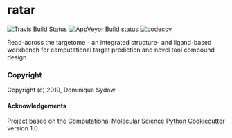 ratar
==============================
[//]: # (Badges)
[![Travis Build Status](https://travis-ci.org/REPLACE_WITH_OWNER_ACCOUNT/ratar.png)](https://travis-ci.org/REPLACE_WITH_OWNER_ACCOUNT/ratar)
[![AppVeyor Build status](https://ci.appveyor.com/api/projects/status/REPLACE_WITH_APPVEYOR_LINK/branch/master?svg=true)](https://ci.appveyor.com/project/REPLACE_WITH_OWNER_ACCOUNT/ratar/branch/master)
[![codecov](https://codecov.io/gh/REPLACE_WITH_OWNER_ACCOUNT/ratar/branch/master/graph/badge.svg)](https://codecov.io/gh/REPLACE_WITH_OWNER_ACCOUNT/ratar/branch/master)

Read-across the targetome - an integrated structure- and ligand-based workbench for computational target prediction and novel tool compound design

### Copyright

Copyright (c) 2019, Dominique Sydow


#### Acknowledgements
 
Project based on the 
[Computational Molecular Science Python Cookiecutter](https://github.com/molssi/cookiecutter-cms) version 1.0.
